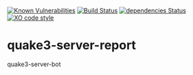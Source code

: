 [![Known Vulnerabilities](https://snyk.io/test/github/SamuelTilly/quake3-server-bot/badge.svg?targetFile=package.json)](https://snyk.io/test/github/SamuelTilly/quake3-server-bot?targetFile=package.json)
[![Build Status](https://travis-ci.org/SamuelTilly/quake3-server-bot.svg?branch=master)](https://travis-ci.org/SamuelTilly/quake3-server-bot)
[![dependencies Status](https://david-dm.org/SamuelTilly/quake3-server-bot/status.svg)](https://david-dm.org/SamuelTilly/quake3-server-bot)
[![XO code style](https://img.shields.io/badge/code_style-XO-5ed9c7.svg)](https://github.com/xojs/xo)

# quake3-server-report
quake3-server-bot
